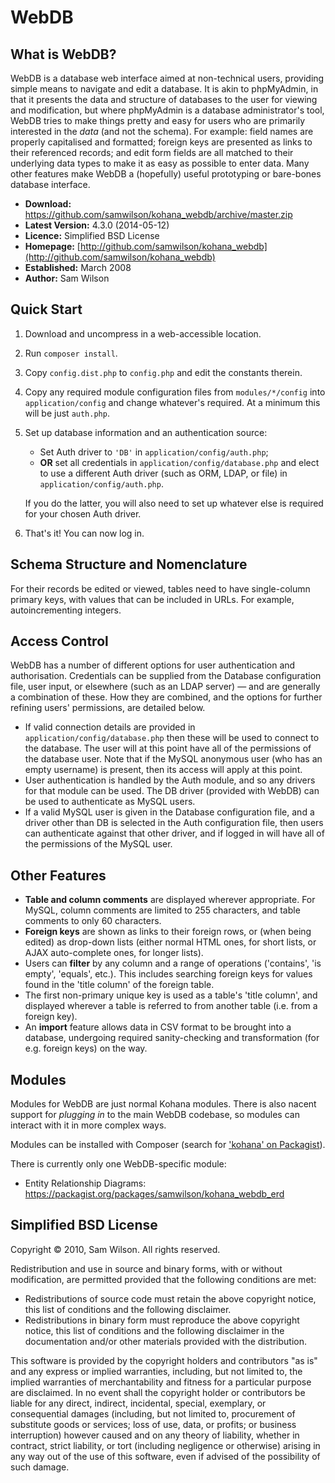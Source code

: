 # WebDB

## What is WebDB?

WebDB is a database web interface aimed at non-technical users, providing simple
means to navigate and edit a database.  It is akin to phpMyAdmin, in that it
presents the data and structure of databases to the user for viewing and
modification, but where phpMyAdmin is a database administrator's tool, WebDB
tries to make things pretty and easy for users who are primarily interested in
the *data* (and not the schema).  For example: field names are properly
capitalised and formatted; foreign keys are presented as links to their referenced
records; and edit form fields are all matched to their underlying data types to
make it as easy as possible to enter data.  Many other features make WebDB a
(hopefully) useful prototyping or bare-bones database interface.

* **Download:** https://github.com/samwilson/kohana_webdb/archive/master.zip
* **Latest Version:** 4.3.0 (2014-05-12)
* **Licence:** Simplified BSD License
* **Homepage:** [http://github.com/samwilson/kohana_webdb](http://github.com/samwilson/kohana_webdb)
* **Established:** March 2008
* **Author:** Sam Wilson

## Quick Start

1. Download and uncompress in a web-accessible location.

2. Run `composer install`.

3. Copy `config.dist.php` to `config.php` and edit the constants therein.

4. Copy any required module configuration files from `modules/*/config` into
   `application/config` and change whatever's required. At a minimum this will
   be just `auth.php`.

5. Set up database information and an authentication source:
   * Set Auth driver to `'DB'` in `application/config/auth.php`;
   * **OR** set all credentials in `application/config/database.php` and elect
     to use a different Auth driver (such as ORM, LDAP, or file) in
     `application/config/auth.php`.

   If you do the latter, you will also need to set up whatever else is required
   for your chosen Auth driver.

6. That's it! You can now log in.

## Schema Structure and Nomenclature

For their records be edited or viewed, tables need to have single-column primary
keys, with values that can be included in URLs. For example, autoincrementing
integers.

## Access Control

WebDB has a number of different options for user authentication and
authorisation. Credentials can be supplied from the Database configuration
file, user input, or elsewhere (such as an LDAP server) — and are generally a
combination of these. How they are combined, and the options for further
refining users' permissions, are detailed below.

* If valid connection details are provided in `application/config/database.php`
  then these will be used to connect to the database.  The user will at this
  point have all of the permissions of the database user.  Note that if the
  MySQL anonymous user (who has an empty username) is present, then its access
  will apply at this point.
* User authentication is handled by the Auth module, and so any drivers for that
  module can be used.  The DB driver (provided with WebDB) can be used to
  authenticate as MySQL users.
* If a valid MySQL user is given in the Database configuration file, and a
  driver other than DB is selected in the Auth configuration file, then users
  can authenticate against that other driver, and if logged in will have all of
  the permissions of the MySQL user.

## Other Features

* **Table and column comments** are displayed wherever appropriate.  For MySQL,
  column comments are limited to 255 characters, and table comments to only 60
  characters.
* **Foreign keys** are shown as links to their foreign rows, or (when being
  edited) as drop-down lists (either normal HTML ones, for short lists, or AJAX
  auto-complete ones, for longer lists).
* Users can **filter** by any column and a range of operations ('contains',
  'is empty', 'equals', etc.).  This includes searching foreign keys for values
  found in the 'title column' of the foreign table.
* The first non-primary unique key is used as a table's 'title column', and
  displayed wherever a table is referred to from another table (i.e. from a
  foreign key).
* An **import** feature allows data in CSV format to be brought into a database,
  undergoing required sanity-checking and transformation (for e.g. foreign keys)
  on the way.

## Modules

Modules for WebDB are just normal Kohana modules. There is also nacent support for
*plugging in* to the main WebDB codebase, so modules can interact with it in
more complex ways.

Modules can be installed with Composer (search for
['kohana' on Packagist](https://packagist.org/search/?q=kohana)).

There is currently only one WebDB-specific module:

* Entity Relationship Diagrams: https://packagist.org/packages/samwilson/kohana_webdb_erd

## Simplified BSD License

Copyright &copy; 2010, Sam Wilson.  All rights reserved.

Redistribution and use in source and binary forms, with or without modification,
are permitted provided that the following conditions are met:

* Redistributions of source code must retain the above copyright notice, this
  list of conditions and the following disclaimer.
* Redistributions in binary form must reproduce the above copyright notice, this
  list of conditions and the following disclaimer in the documentation and/or
  other materials provided with the distribution.

This software is provided by the copyright holders and contributors "as is" and
any express or implied warranties, including, but not limited to, the implied
warranties of merchantability and fitness for a particular purpose are
disclaimed. In no event shall the copyright holder or contributors be liable for
any direct, indirect, incidental, special, exemplary, or consequential damages
(including, but not limited to, procurement of substitute goods or services;
loss of use, data, or profits; or business interruption) however caused and on
any theory of liability, whether in contract, strict liability, or tort
(including negligence or otherwise) arising in any way out of the use of this
software, even if advised of the possibility of such damage.
